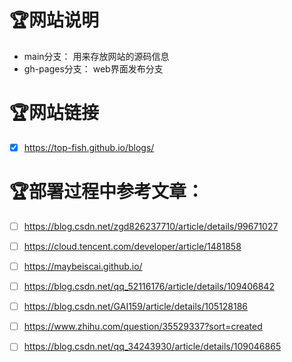 # 🏆网站说明
- main分支： 用来存放网站的源码信息
- gh-pages分支： web界面发布分支


# 🏆网站链接
- [x] https://top-fish.github.io/blogs/



# 🏆部署过程中参考文章：
- [ ] https://blog.csdn.net/zgd826237710/article/details/99671027
- [ ] https://cloud.tencent.com/developer/article/1481858
- [ ] https://maybeiscai.github.io/
- [ ] https://blog.csdn.net/qq_52116176/article/details/109406842
- [ ] https://blog.csdn.net/GAI159/article/details/105128186
- [ ] https://www.zhihu.com/question/35529337?sort=created
- [ ] https://blog.csdn.net/qq_34243930/article/details/109046865


